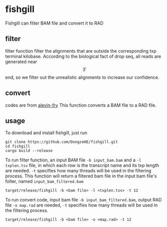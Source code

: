 # fishgill
Fishgill can filter BAM file and convert it to RAD

## filter
filter function filter the alignments that are outside the corresponding txp terminal kilobase. 
According to the biological fact of drop seq, all reads are generated near $$3'$$ end, so we filter out the unrealistic alignments to increase our confidence.

## convert
codes are from [alevin-fry](https://github.com/COMBINE-lab/alevin-fry#:~:text=Fork%200-,%F0%9F%90%9F%20%F0%9F%94%AC%20%F0%9F%A6%80%20alevin%2Dfry%20is%20an%20efficient%20and%20flexible,cell%20transcriptomics%20and%20feature%20barcoding.) This function converts a BAM file to a RAD file.

## usage

To download and install fishgill, just run

```
git clone https://github.com/DongzeHE/fishgill.git
cd fishgill
cargo build --release
```

To run filter function, an input BAM file `-b input_bam.bam` and a `-l txplen.tsv` file, in which each row is the transcript name and its txp length are needed. `-t` specifies how many threads will be used in the filtering process. This function will return a filtered bam file in the input bam file's folter, named `input_bam_filtered.bam`

```
target/release/fishgill -b <bam file> -l <txplen.tsv> -t 12
```

To run convert code, input bam file `-b input_bam_filtered.bam`, output RAD file `-o map.rad` are needed, `-t` specifies how many threads will be used in the filtering process.

```
target/release/fishgill -b <bam file> -o <map.rad> -t 12
```
